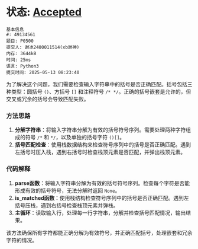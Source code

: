 # 状态: [Accepted](http://dsbpython.openjudge.cn/dspythonbook/solution/49134561/)

```
基本信息
#: 49134561
题目: P0500
提交人: 谢冰2400011514(xb谢神)
内存: 3644kB
时间: 25ms
语言: Python3
提交时间: 2025-05-13 08:23:40
```

为了解决这个问题，我们需要检查输入字符串中的括号是否正确匹配。括号包括三种类型：圆括号 `()`、方括号 `[]` 和注释符号 `/* */`。正确的括号嵌套是允许的，但交叉或冗余的括号会导致匹配失败。

### 方法思路
1. **分解字符串**：将输入字符串分解为有效的括号符号序列。需要处理两种字符组成的符号 `/*` 和 `*/`，以及单独的括号字符 `()[]`。
2. **括号匹配检查**：使用栈数据结构来检查符号序列中的括号是否正确匹配。遇到左括号时压入栈，遇到右括号时检查栈顶元素是否匹配，并弹出栈顶元素。

### 代码解释
1. **parse函数**：将输入字符串分解为有效的括号符号序列。检查每个字符是否能形成有效的括号符号，无法分解时返回 `None`。
2. **is_matched函数**：使用栈结构检查符号序列中的括号是否正确匹配。遇到左括号压栈，遇到右括号检查栈顶元素并弹栈。
3. **主循环**：读取输入行，处理每一行字符串，分解并检查括号匹配情况，输出结果。

该方法确保所有字符都能正确分解为有效符号，并正确匹配括号，处理嵌套和冗余字符的情况。